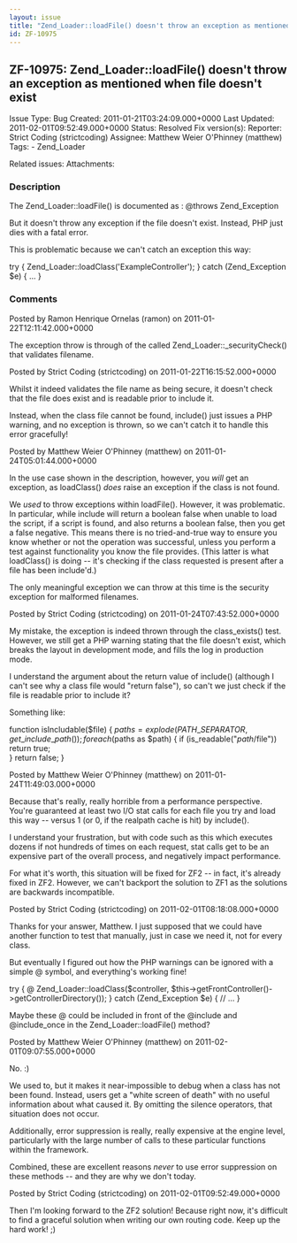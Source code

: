 ```yaml
---
layout: issue
title: "Zend_Loader::loadFile() doesn't throw an exception as mentioned when file doesn't exist"
id: ZF-10975
---
```


ZF-10975: Zend\_Loader::loadFile() doesn't throw an exception as mentioned when file doesn't exist
--------------------------------------------------------------------------------------------------

 Issue Type: Bug Created: 2011-01-21T03:24:09.000+0000 Last Updated: 2011-02-01T09:52:49.000+0000 Status: Resolved Fix version(s): 
 Reporter:  Strict Coding (strictcoding)  Assignee:  Matthew Weier O'Phinney (matthew)  Tags: - Zend\_Loader
 
 Related issues: 
 Attachments: 
### Description

The Zend\_Loader::loadFile() is documented as : @throws Zend\_Exception

But it doesn't throw any exception if the file doesn't exist. Instead, PHP just dies with a fatal error.

This is problematic because we can't catch an exception this way:

try { Zend\_Loader::loadClass('ExampleController'); } catch (Zend\_Exception $e) { ... }

 

 

### Comments

Posted by Ramon Henrique Ornelas (ramon) on 2011-01-22T12:11:42.000+0000

The exception throw is through of the called Zend\_Loader::\_securityCheck() that validates filename.

 

 

Posted by Strict Coding (strictcoding) on 2011-01-22T16:15:52.000+0000

Whilst it indeed validates the file name as being secure, it doesn't check that the file does exist and is readable prior to include it.

Instead, when the class file cannot be found, include() just issues a PHP warning, and no exception is thrown, so we can't catch it to handle this error gracefully!

 

 

Posted by Matthew Weier O'Phinney (matthew) on 2011-01-24T05:01:44.000+0000

In the use case shown in the description, however, you _will_ get an exception, as loadClass() _does_ raise an exception if the class is not found.

We _used_ to throw exceptions within loadFile(). However, it was problematic. In particular, while include will return a boolean false when unable to load the script, if a script is found, and also returns a boolean false, then you get a false negative. This means there is no tried-and-true way to ensure you know whether or not the operation was successful, unless you perform a test against functionality you know the file provides. (This latter is what loadClass() is doing -- it's checking if the class requested is present after a file has been include'd.)

The only meaningful exception we can throw at this time is the security exception for malformed filenames.

 

 

Posted by Strict Coding (strictcoding) on 2011-01-24T07:43:52.000+0000

My mistake, the exception is indeed thrown through the class\_exists() test. However, we still get a PHP warning stating that the file doesn't exist, which breaks the layout in development mode, and fills the log in production mode.

I understand the argument about the return value of include() (although I can't see why a class file would "return false"), so can't we just check if the file is readable prior to include it?

Something like:

function isIncludable($file) { $paths = explode(PATH\_SEPARATOR, get\_include\_path()); foreach ($paths as $path) { if (is\_readable("$path/$file")) return true;  
 } return false; }

 

 

Posted by Matthew Weier O'Phinney (matthew) on 2011-01-24T11:49:03.000+0000

Because that's really, really horrible from a performance perspective. You're guaranteed at least two I/O stat calls for each file you try and load this way -- versus 1 (or 0, if the realpath cache is hit) by include().

I understand your frustration, but with code such as this which executes dozens if not hundreds of times on each request, stat calls get to be an expensive part of the overall process, and negatively impact performance.

For what it's worth, this situation will be fixed for ZF2 -- in fact, it's already fixed in ZF2. However, we can't backport the solution to ZF1 as the solutions are backwards incompatible.

 

 

Posted by Strict Coding (strictcoding) on 2011-02-01T08:18:08.000+0000

Thanks for your answer, Matthew. I just supposed that we could have another function to test that manually, just in case we need it, not for every class.

But eventually I figured out how the PHP warnings can be ignored with a simple @ symbol, and everything's working fine!

try { @ Zend\_Loader::loadClass($controller, $this->getFrontController()->getControllerDirectory()); } catch (Zend\_Exception $e) { // ... }

Maybe these @ could be included in front of the @include and @include\_once in the Zend\_Loader::loadFile() method?

 

 

Posted by Matthew Weier O'Phinney (matthew) on 2011-02-01T09:07:55.000+0000

No. :)

We used to, but it makes it near-impossible to debug when a class has not been found. Instead, users get a "white screen of death" with no useful information about what caused it. By omitting the silence operators, that situation does not occur.

Additionally, error suppression is really, really expensive at the engine level, particularly with the large number of calls to these particular functions within the framework.

Combined, these are excellent reasons _never_ to use error suppression on these methods -- and they are why we don't today.

 

 

Posted by Strict Coding (strictcoding) on 2011-02-01T09:52:49.000+0000

Then I'm looking forward to the ZF2 solution! Because right now, it's difficult to find a graceful solution when writing our own routing code. Keep up the hard work! ;)

 

 